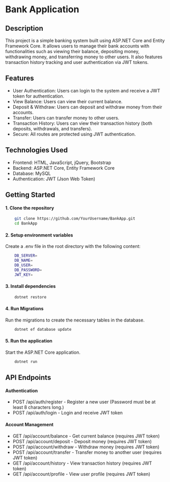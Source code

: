 # Bank Application

## Description
This project is a simple banking system built using ASP.NET Core and Entity Framework Core. It allows users to manage their bank accounts with functionalities such as viewing their balance, depositing money, withdrawing money, and transferring money to other users. It also features transaction history tracking and user authentication via JWT tokens.

## Features
- User Authentication: Users can login to the system and receive a JWT token for authentication.
- View Balance: Users can view their current balance.
- Deposit & Withdraw: Users can deposit and withdraw money from their accounts.
- Transfer: Users can transfer money to other users.
- Transaction History: Users can view their transaction history (both deposits, withdrawals, and transfers).
- Secure: All routes are protected using JWT authentication.

## Technologies Used
- Frontend: HTML, JavaScript, jQuery, Bootstrap 
- Backend: ASP.NET Core, Entity Framework Core
- Database: MySQL
- Authentication: JWT (Json Web Token)

## Getting Started
#### 1. Clone the repository

```bash
    git clone https://github.com/YourUsername/BankApp.git
    cd BankApp
```

#### 2. Setup environment variables
Create a .env file in the root directory with the following content:
```bash
    DB_SERVER=
    DB_NAME=
    DB_USER=
    DB_PASSWORD=
    JWT_KEY=
```

#### 3. Install dependencies
```bash
    dotnet restore
```

#### 4. Run Migrations
Run the migrations to create the necessary tables in the database.
```bash
    dotnet ef database update
```

#### 5. Run the application
Start the ASP.NET Core application.
```bash
    dotnet run
```
## API Endpoints

#### Authentication
- POST /api/auth/register - Register a new user (Password must be at least 8 characters long.)
- POST /api/auth/login - Login and receive JWT token

#### Account Management
- GET /api/account/balance - Get current balance (requires JWT token)
- POST /api/account/deposit - Deposit money (requires JWT token)
- POST /api/account/withdraw - Withdraw money (requires JWT token)
- POST /api/account/transfer - Transfer money to another user (requires JWT token)
- GET /api/account/history - View transaction history (requires JWT token)
- GET /api/account/profile - View user profile (requires JWT token)
